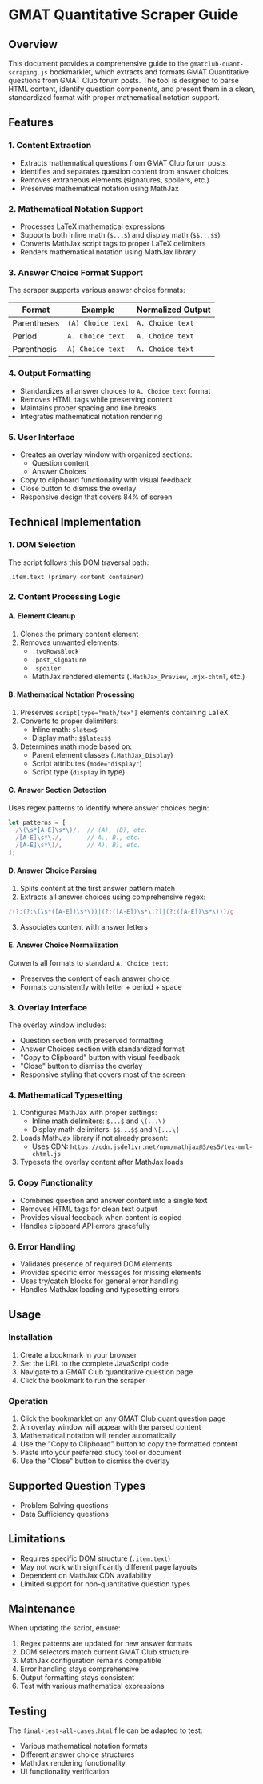 # GMAT Quantitative Scraper Guide

## Overview
This document provides a comprehensive guide to the `gmatclub-quant-scraping.js` bookmarklet, which extracts and formats GMAT Quantitative questions from GMAT Club forum posts. The tool is designed to parse HTML content, identify question components, and present them in a clean, standardized format with proper mathematical notation support.

## Features

### 1. Content Extraction
- Extracts mathematical questions from GMAT Club forum posts
- Identifies and separates question content from answer choices
- Removes extraneous elements (signatures, spoilers, etc.)
- Preserves mathematical notation using MathJax

### 2. Mathematical Notation Support
- Processes LaTeX mathematical expressions
- Supports both inline math (`$...$`) and display math (`$$...$$`)
- Converts MathJax script tags to proper LaTeX delimiters
- Renders mathematical notation using MathJax library

### 3. Answer Choice Format Support
The scraper supports various answer choice formats:

| Format | Example | Normalized Output |
|--------|---------|-------------------|
| Parentheses | `(A) Choice text` | `A. Choice text` |
| Period | `A. Choice text` | `A. Choice text` |
| Parenthesis | `A) Choice text` | `A. Choice text` |

### 4. Output Formatting
- Standardizes all answer choices to `A. Choice text` format
- Removes HTML tags while preserving content
- Maintains proper spacing and line breaks
- Integrates mathematical notation rendering

### 5. User Interface
- Creates an overlay window with organized sections:
  - Question content
  - Answer Choices
- Copy to clipboard functionality with visual feedback
- Close button to dismiss the overlay
- Responsive design that covers 84% of screen

## Technical Implementation

### 1. DOM Selection
The script follows this DOM traversal path:
```
.item.text (primary content container)
```

### 2. Content Processing Logic

#### A. Element Cleanup
1. Clones the primary content element
2. Removes unwanted elements:
   - `.twoRowsBlock`
   - `.post_signature`
   - `.spoiler`
   - MathJax rendered elements (`.MathJax_Preview`, `.mjx-chtml`, etc.)

#### B. Mathematical Notation Processing
1. Preserves `script[type="math/tex"]` elements containing LaTeX
2. Converts to proper delimiters:
   - Inline math: `$latex$`
   - Display math: `$$latex$$`
3. Determines math mode based on:
   - Parent element classes (`.MathJax_Display`)
   - Script attributes (`mode="display"`)
   - Script type (`display` in type)

#### C. Answer Section Detection
Uses regex patterns to identify where answer choices begin:
```javascript
let patterns = [
  /\(\s*[A-E]\s*\)/,  // (A), (B), etc.
  /[A-E]\s*\./,       // A., B., etc.
  /[A-E]\s*\)/,       // A), B), etc.
];
```

#### D. Answer Choice Parsing
1. Splits content at the first answer pattern match
2. Extracts all answer choices using comprehensive regex:
```javascript
/(?:(?:\(\s*([A-E])\s*\))|(?:([A-E])\s*\.?)|(?:([A-E])\s*\)))/g
```
3. Associates content with answer letters

#### E. Answer Choice Normalization
Converts all formats to standard `A. Choice text`:
- Preserves the content of each answer choice
- Formats consistently with letter + period + space

### 3. Overlay Interface
The overlay window includes:
- Question section with preserved formatting
- Answer Choices section with standardized format
- "Copy to Clipboard" button with visual feedback
- "Close" button to dismiss the overlay
- Responsive styling that covers most of the screen

### 4. Mathematical Typesetting
1. Configures MathJax with proper settings:
   - Inline math delimiters: `$...$` and `\(...\)`
   - Display math delimiters: `$$...$$` and `\[...\]`
2. Loads MathJax library if not already present:
   - Uses CDN: `https://cdn.jsdelivr.net/npm/mathjax@3/es5/tex-mml-chtml.js`
3. Typesets the overlay content after MathJax loads

### 5. Copy Functionality
- Combines question and answer content into a single text
- Removes HTML tags for clean text output
- Provides visual feedback when content is copied
- Handles clipboard API errors gracefully

### 6. Error Handling
- Validates presence of required DOM elements
- Provides specific error messages for missing elements
- Uses try/catch blocks for general error handling
- Handles MathJax loading and typesetting errors

## Usage

### Installation
1. Create a bookmark in your browser
2. Set the URL to the complete JavaScript code
3. Navigate to a GMAT Club quantitative question page
4. Click the bookmark to run the scraper

### Operation
1. Click the bookmarklet on any GMAT Club quant question page
2. An overlay window will appear with the parsed content
3. Mathematical notation will render automatically
4. Use the "Copy to Clipboard" button to copy the formatted content
5. Paste into your preferred study tool or document
6. Use the "Close" button to dismiss the overlay

## Supported Question Types
- Problem Solving questions
- Data Sufficiency questions

## Limitations
- Requires specific DOM structure (`.item.text`)
- May not work with significantly different page layouts
- Dependent on MathJax CDN availability
- Limited support for non-quantitative question types

## Maintenance
When updating the script, ensure:
1. Regex patterns are updated for new answer formats
2. DOM selectors match current GMAT Club structure
3. MathJax configuration remains compatible
4. Error handling stays comprehensive
5. Output formatting stays consistent
6. Test with various mathematical expressions

## Testing
The `final-test-all-cases.html` file can be adapted to test:
- Various mathematical notation formats
- Different answer choice structures
- MathJax rendering functionality
- UI functionality verification